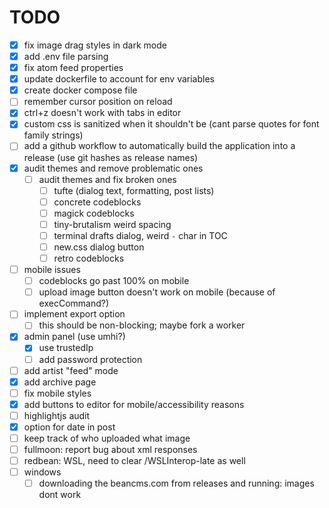 # TODO

- [x] fix image drag styles in dark mode
- [x] add .env file parsing
- [x] fix atom feed properties
- [x] update dockerfile to account for env variables
- [x] create docker compose file
- [ ] remember cursor position on reload
- [x] ctrl+z doesn't work with tabs in editor
- [x] custom css is sanitized when it shouldn't be (cant parse quotes for font family strings)
- [ ] add a github workflow to automatically build the application into a release (use git hashes as release names)
- [x] audit themes and remove problematic ones
  - [ ] audit themes and fix broken ones
    - [ ] tufte (dialog text, formatting, post lists)
    - [ ] concrete codeblocks
    - [ ] magick codeblocks
    - [ ] tiny-brutalism weird spacing
    - [ ] terminal drafts dialog, weird `-` char in TOC
    - [ ] new.css dialog button
    - [ ] retro codeblocks
- [ ] mobile issues
  - [ ] codeblocks go past 100% on mobile
  - [ ] upload image button doesn't work on mobile (because of execCommand?)
- [ ] implement export option
  - [ ] this should be non-blocking; maybe fork a worker
- [x] admin panel (use umhi?)
  - [x] use trustedIp
  - [ ] add password protection
- [ ] add artist "feed" mode
- [x] add archive page
- [ ] fix mobile styles
- [x] add buttons to editor for mobile/accessibility reasons
- [ ] highlightjs audit
- [x] option for date in post
- [ ] keep track of who uploaded what image
- [ ] fullmoon: report bug about xml responses
- [ ] redbean: WSL, need to clear /WSLInterop-late as well 
- [ ] windows
  - [ ] downloading the beancms.com from releases and running: images dont work